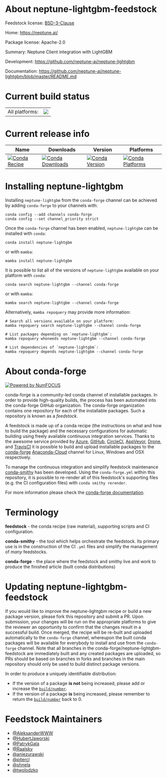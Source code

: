 About neptune-lightgbm-feedstock
================================

Feedstock license: [BSD-3-Clause](https://github.com/conda-forge/neptune-lightgbm-feedstock/blob/main/LICENSE.txt)

Home: https://neptune.ai/

Package license: Apache-2.0

Summary: Neptune Client integration with LightGBM

Development: https://github.com/neptune-ai/neptune-lightgbm

Documentation: https://github.com/neptune-ai/neptune-lightgbm/blob/master/README.md

Current build status
====================


<table><tr><td>All platforms:</td>
    <td>
      <a href="https://dev.azure.com/conda-forge/feedstock-builds/_build/latest?definitionId=12629&branchName=main">
        <img src="https://dev.azure.com/conda-forge/feedstock-builds/_apis/build/status/neptune-lightgbm-feedstock?branchName=main">
      </a>
    </td>
  </tr>
</table>

Current release info
====================

| Name | Downloads | Version | Platforms |
| --- | --- | --- | --- |
| [![Conda Recipe](https://img.shields.io/badge/recipe-neptune--lightgbm-green.svg)](https://anaconda.org/conda-forge/neptune-lightgbm) | [![Conda Downloads](https://img.shields.io/conda/dn/conda-forge/neptune-lightgbm.svg)](https://anaconda.org/conda-forge/neptune-lightgbm) | [![Conda Version](https://img.shields.io/conda/vn/conda-forge/neptune-lightgbm.svg)](https://anaconda.org/conda-forge/neptune-lightgbm) | [![Conda Platforms](https://img.shields.io/conda/pn/conda-forge/neptune-lightgbm.svg)](https://anaconda.org/conda-forge/neptune-lightgbm) |

Installing neptune-lightgbm
===========================

Installing `neptune-lightgbm` from the `conda-forge` channel can be achieved by adding `conda-forge` to your channels with:

```
conda config --add channels conda-forge
conda config --set channel_priority strict
```

Once the `conda-forge` channel has been enabled, `neptune-lightgbm` can be installed with `conda`:

```
conda install neptune-lightgbm
```

or with `mamba`:

```
mamba install neptune-lightgbm
```

It is possible to list all of the versions of `neptune-lightgbm` available on your platform with `conda`:

```
conda search neptune-lightgbm --channel conda-forge
```

or with `mamba`:

```
mamba search neptune-lightgbm --channel conda-forge
```

Alternatively, `mamba repoquery` may provide more information:

```
# Search all versions available on your platform:
mamba repoquery search neptune-lightgbm --channel conda-forge

# List packages depending on `neptune-lightgbm`:
mamba repoquery whoneeds neptune-lightgbm --channel conda-forge

# List dependencies of `neptune-lightgbm`:
mamba repoquery depends neptune-lightgbm --channel conda-forge
```


About conda-forge
=================

[![Powered by
NumFOCUS](https://img.shields.io/badge/powered%20by-NumFOCUS-orange.svg?style=flat&colorA=E1523D&colorB=007D8A)](https://numfocus.org)

conda-forge is a community-led conda channel of installable packages.
In order to provide high-quality builds, the process has been automated into the
conda-forge GitHub organization. The conda-forge organization contains one repository
for each of the installable packages. Such a repository is known as a *feedstock*.

A feedstock is made up of a conda recipe (the instructions on what and how to build
the package) and the necessary configurations for automatic building using freely
available continuous integration services. Thanks to the awesome service provided by
[Azure](https://azure.microsoft.com/en-us/services/devops/), [GitHub](https://github.com/),
[CircleCI](https://circleci.com/), [AppVeyor](https://www.appveyor.com/),
[Drone](https://cloud.drone.io/welcome), and [TravisCI](https://travis-ci.com/)
it is possible to build and upload installable packages to the
[conda-forge](https://anaconda.org/conda-forge) [Anaconda-Cloud](https://anaconda.org/)
channel for Linux, Windows and OSX respectively.

To manage the continuous integration and simplify feedstock maintenance
[conda-smithy](https://github.com/conda-forge/conda-smithy) has been developed.
Using the ``conda-forge.yml`` within this repository, it is possible to re-render all of
this feedstock's supporting files (e.g. the CI configuration files) with ``conda smithy rerender``.

For more information please check the [conda-forge documentation](https://conda-forge.org/docs/).

Terminology
===========

**feedstock** - the conda recipe (raw material), supporting scripts and CI configuration.

**conda-smithy** - the tool which helps orchestrate the feedstock.
                   Its primary use is in the construction of the CI ``.yml`` files
                   and simplify the management of *many* feedstocks.

**conda-forge** - the place where the feedstock and smithy live and work to
                  produce the finished article (built conda distributions)


Updating neptune-lightgbm-feedstock
===================================

If you would like to improve the neptune-lightgbm recipe or build a new
package version, please fork this repository and submit a PR. Upon submission,
your changes will be run on the appropriate platforms to give the reviewer an
opportunity to confirm that the changes result in a successful build. Once
merged, the recipe will be re-built and uploaded automatically to the
`conda-forge` channel, whereupon the built conda packages will be available for
everybody to install and use from the `conda-forge` channel.
Note that all branches in the conda-forge/neptune-lightgbm-feedstock are
immediately built and any created packages are uploaded, so PRs should be based
on branches in forks and branches in the main repository should only be used to
build distinct package versions.

In order to produce a uniquely identifiable distribution:
 * If the version of a package **is not** being increased, please add or increase
   the [``build/number``](https://docs.conda.io/projects/conda-build/en/latest/resources/define-metadata.html#build-number-and-string).
 * If the version of a package **is** being increased, please remember to return
   the [``build/number``](https://docs.conda.io/projects/conda-build/en/latest/resources/define-metadata.html#build-number-and-string)
   back to 0.

Feedstock Maintainers
=====================

* [@AleksanderWWW](https://github.com/AleksanderWWW/)
* [@HubertJaworski](https://github.com/HubertJaworski/)
* [@PatrykGala](https://github.com/PatrykGala/)
* [@Raalsky](https://github.com/Raalsky/)
* [@aniezurawski](https://github.com/aniezurawski/)
* [@pitercl](https://github.com/pitercl/)
* [@shnela](https://github.com/shnela/)
* [@twolodzko](https://github.com/twolodzko/)

